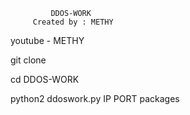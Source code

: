 
             DDOS-WORK            
         Created by : METHY              
youtube - METHY


git clone 


cd DDOS-WORK


python2 ddoswork.py IP PORT packages 


